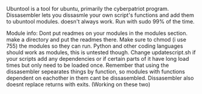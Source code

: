 Ubuntool is a tool for ubuntu, primarily the cyberpatriot program.
Dissasembler lets you dissasmle your own script's functions and add them to ubuntool modules. doesn't always work.
Run with sudo 99% of the time.


Module info:
	Dont put readmes on your modules in the modules section. make a directory and put the readmes there.
	Make sure to chmod (i use 755) the modules so they can run.
	Python and other coding languages should work as modules, this is untested though.
	Change updatescript.sh if your scripts add any dependencies or if certain parts of it have long load times but only need to be loaded once.
	Remember that using the dissasembler sepearates things by function, so modules with functions dependent on eachother in them cant be dissasembled.
	Dissasembler also doesnt replace returns with exits.
	(Working on these two)
	
